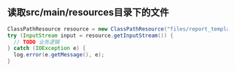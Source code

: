 ## 读取src/main/resources目录下的文件
```java
ClassPathResource resource = new ClassPathResource("files/report_template.xlsx");
try (InputStream input = resource.getInputStream()) {
  // TODO 业务逻辑
} catch (IOException e) {
  log.error(e.getMessage(), e);
}
```